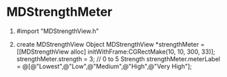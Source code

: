 # MDStrengthMeter
1) #import "MDStrengthView.h"

2) create MDStrengthView Object
MDStrengthView *strengthMeter = [[MDStrengthView alloc] initWithFrame:CGRectMake(10, 10, 300, 33)];
strengthMeter.strength = 3; // 0 to 5 Strength
strengthMeter.meterLabel = @[@"Lowest",@"Low",@"Medium",@"High",@"Very High"];
